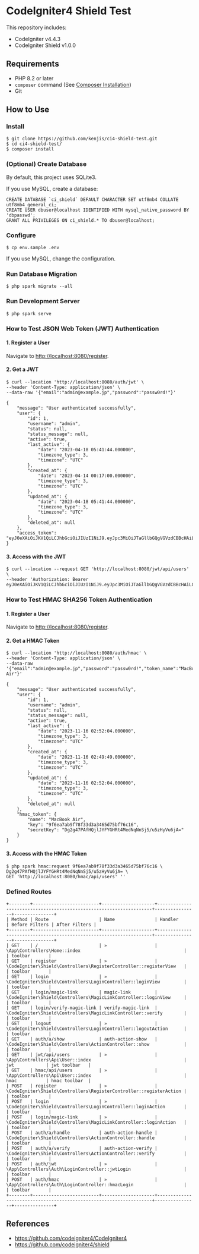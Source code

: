 # CodeIgniter4 Shield Test

This repository includes:

- CodeIgniter v4.4.3
- CodeIgniter Shield v1.0.0

## Requirements

- PHP 8.2 or later
- `composer` command (See [Composer Installation](https://getcomposer.org/doc/00-intro.md#installation-linux-unix-macos))
- Git

## How to Use

### Install

```console
$ git clone https://github.com/kenjis/ci4-shield-test.git
$ cd ci4-shield-test/
$ composer install
```

### (Optional) Create Database

By default, this project uses SQLite3.

If you use MySQL, create a database:

```mysql
CREATE DATABASE `ci_shield` DEFAULT CHARACTER SET utf8mb4 COLLATE utf8mb4_general_ci;
CREATE USER dbuser@localhost IDENTIFIED WITH mysql_native_password BY 'dbpasswd';
GRANT ALL PRIVILEGES ON ci_shield.* TO dbuser@localhost;
```

### Configure

```console
$ cp env.sample .env
```

If you use MySQL, change the configuration.

### Run Database Migration

```console
$ php spark migrate --all
```

### Run Development Server

```console
$ php spark serve
```

### How to Test JSON Web Token (JWT) Authentication

#### 1. Register a User

Navigate to <http://localhost:8080/register>.

#### 2. Get a JWT

```console
$ curl --location 'http://localhost:8080/auth/jwt' \
--header 'Content-Type: application/json' \
--data-raw '{"email":"admin@example.jp","password":"passw0rd!"}'
```

```console
{
    "message": "User authenticated successfully",
    "user": {
        "id": 1,
        "username": "admin",
        "status": null,
        "status_message": null,
        "active": true,
        "last_active": {
            "date": "2023-04-18 05:41:44.000000",
            "timezone_type": 3,
            "timezone": "UTC"
        },
        "created_at": {
            "date": "2023-04-14 00:17:00.000000",
            "timezone_type": 3,
            "timezone": "UTC"
        },
        "updated_at": {
            "date": "2023-04-18 05:41:44.000000",
            "timezone_type": 3,
            "timezone": "UTC"
        },
        "deleted_at": null
    },
    "access_token": "eyJ0eXAiOiJKV1QiLCJhbGciOiJIUzI1NiJ9.eyJpc3MiOiJTaGllbGQgVGVzdCBBcHAiLCJzdWIiOiIxIiwiaWF0IjoxNjgxODA1OTMwLCJleHAiOjE2ODE4MDk1MzB9.DGpOmRPOBe45whVtEOSt53qJTw_CpH0V8oMoI_gm2XI"
}
```

#### 3. Access with the JWT

```console
$ curl --location --request GET 'http://localhost:8080/jwt/api/users' \
--header 'Authorization: Bearer eyJ0eXAiOiJKV1QiLCJhbGciOiJIUzI1NiJ9.eyJpc3MiOiJTaGllbGQgVGVzdCBBcHAiLCJzdWIiOiIxIiwiaWF0IjoxNjgxODA1OTMwLCJleHAiOjE2ODE4MDk1MzB9.DGpOmRPOBe45whVtEOSt53qJTw_CpH0V8oMoI_gm2XI'
```

### How to Test HMAC SHA256 Token Authentication

#### 1. Register a User

Navigate to <http://localhost:8080/register>.

#### 2. Get a HMAC Token

```console
$ curl --location 'http://localhost:8080/auth/hmac' \
--header 'Content-Type: application/json' \
--data-raw '{"email":"admin@example.jp","password":"passw0rd!","token_name":"MacBook Air"}'
```

```console
{
    "message": "User authenticated successfully",
    "user": {
        "id": 1,
        "username": "admin",
        "status": null,
        "status_message": null,
        "active": true,
        "last_active": {
            "date": "2023-11-16 02:52:04.000000",
            "timezone_type": 3,
            "timezone": "UTC"
        },
        "created_at": {
            "date": "2023-11-16 02:49:49.000000",
            "timezone_type": 3,
            "timezone": "UTC"
        },
        "updated_at": {
            "date": "2023-11-16 02:52:04.000000",
            "timezone_type": 3,
            "timezone": "UTC"
        },
        "deleted_at": null
    },
    "hmac_token": {
        "name": "MacBook Air",
        "key": "9f6ea7ab9f78f33d3a3465d75bf76c16",
        "secretKey": "Dg2g47PAfHQjlJYFYGHRt4MedNqNnSj5/u5zHyVu6jA="
    }
}
```

#### 3. Access with the HMAC Token

```console
$ php spark hmac:request 9f6ea7ab9f78f33d3a3465d75bf76c16 \
Dg2g47PAfHQjlJYFYGHRt4MedNqNnSj5/u5zHyVu6jA= \
GET 'http://localhost:8080/hmac/api/users' ''
```

### Defined Routes

```console
+--------+-------------------------+--------------------+--------------------------------------------------------------------+----------------+---------------+
| Method | Route                   | Name               | Handler                                                            | Before Filters | After Filters |
+--------+-------------------------+--------------------+--------------------------------------------------------------------+----------------+---------------+
| GET    | /                       | »                  | \App\Controllers\Home::index                                       |                | toolbar       |
| GET    | register                | »                  | \CodeIgniter\Shield\Controllers\RegisterController::registerView   |                | toolbar       |
| GET    | login                   | »                  | \CodeIgniter\Shield\Controllers\LoginController::loginView         |                | toolbar       |
| GET    | login/magic-link        | magic-link         | \CodeIgniter\Shield\Controllers\MagicLinkController::loginView     |                | toolbar       |
| GET    | login/verify-magic-link | verify-magic-link  | \CodeIgniter\Shield\Controllers\MagicLinkController::verify        |                | toolbar       |
| GET    | logout                  | »                  | \CodeIgniter\Shield\Controllers\LoginController::logoutAction      |                | toolbar       |
| GET    | auth/a/show             | auth-action-show   | \CodeIgniter\Shield\Controllers\ActionController::show             |                | toolbar       |
| GET    | jwt/api/users           | »                  | \App\Controllers\Api\User::index                                   | jwt            | jwt toolbar   |
| GET    | hmac/api/users          | »                  | \App\Controllers\Api\User::index                                   | hmac           | hmac toolbar  |
| POST   | register                | »                  | \CodeIgniter\Shield\Controllers\RegisterController::registerAction |                | toolbar       |
| POST   | login                   | »                  | \CodeIgniter\Shield\Controllers\LoginController::loginAction       |                | toolbar       |
| POST   | login/magic-link        | »                  | \CodeIgniter\Shield\Controllers\MagicLinkController::loginAction   |                | toolbar       |
| POST   | auth/a/handle           | auth-action-handle | \CodeIgniter\Shield\Controllers\ActionController::handle           |                | toolbar       |
| POST   | auth/a/verify           | auth-action-verify | \CodeIgniter\Shield\Controllers\ActionController::verify           |                | toolbar       |
| POST   | auth/jwt                | »                  | \App\Controllers\Auth\LoginController::jwtLogin                    |                | toolbar       |
| POST   | auth/hmac               | »                  | \App\Controllers\Auth\LoginController::hmacLogin                   |                | toolbar       |
+--------+-------------------------+--------------------+--------------------------------------------------------------------+----------------+---------------+
```

## References

- https://github.com/codeigniter4/CodeIgniter4
- https://github.com/codeigniter4/shield
